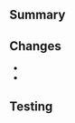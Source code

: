 ## Summary

<!-- Describe the purpose of this PR. What feature, fix, or improvement does it introduce? -->

## Changes

- <!-- What was added/changed -->
- <!-- Another change made in this PR -->

## Testing

<!-- Describe how you tested this PR -->
